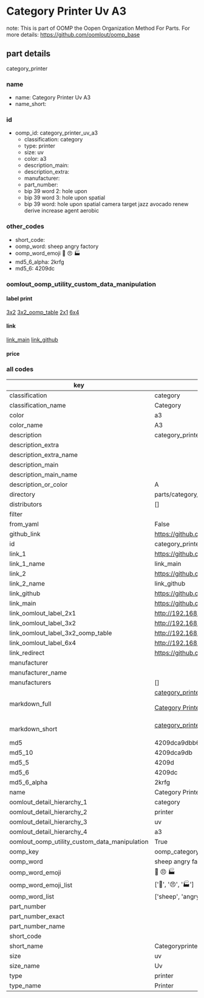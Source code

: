 # Category Printer Uv A3  

note: This is part of OOMP the Oopen Organization Method For Parts. For more details: https://github.com/oomlout/oomp_base

##  part details
  



category_printer



### name
* name: Category Printer Uv A3
* name_short: 
### id
* oomp_id: category_printer_uv_a3
  * classification: category
  * type: printer
  * size: uv
  * color: a3
  * description_main: 
  * description_extra: 
  * manufacturer: 
  * part_number: 
  * bip 39 word 2: hole upon
  * bip 39 word 3: hole upon spatial
  * bip 39 word: hole upon spatial camera target jazz avocado renew derive increase agent aerobic

### other_codes
* short_code: 
* oomp_word: sheep angry factory
* oomp_word_emoji :sheep: :angry: :factory:
* md5_6_alpha: 2krfg
* md5_6: 4209dc






### oomlout_oomp_utility_custom_data_manipulation
#### label print
[3x2](http://192.168.1.245:1112/?label=oomp%202krfg)
[3x2_oomp_table](http://192.168.1.108:1112/?label=oomp%202krfg)
[2x1](http://192.168.1.242:1112/?label=oomp%202krfg)
[6x4](http://192.168.1.55:1112/?label=oomp%202krfg)    

#### link

[link_main](https://github.com/oomlout/oomlout_oomp_version_1_messy/tree/main/parts/category_printer_uv_a3) [link_github](https://github.com/oomlout/oomlout_oomp_version_1_messy/tree/main/parts/category_printer_uv_a3)                             

#### price







### all codes 
| key | value |  
| --- | --- |  
| classification | category |  
| classification_name | Category |  
| color | a3 |  
| color_name | A3 |  
| description | category_printer |  
| description_extra |  |  
| description_extra_name |  |  
| description_main |  |  
| description_main_name |  |  
| description_or_color | A  |  
| directory | parts/category_printer_uv_a3 |  
| distributors | [] |  
| filter |  |  
| from_yaml | False |  
| github_link | https://github.com/oomlout/oomlout_oomp_part_src/tree/main/parts/category_printer_uv_a3 |  
| id | category_printer_uv_a3 |  
| link_1 | https://github.com/oomlout/oomlout_oomp_version_1_messy/tree/main/parts/category_printer_uv_a3 |  
| link_1_name | link_main |  
| link_2 | https://github.com/oomlout/oomlout_oomp_version_1_messy/tree/main/parts/category_printer_uv_a3 |  
| link_2_name | link_github |  
| link_github | https://github.com/oomlout/oomlout_oomp_version_1_messy/tree/main/parts/category_printer_uv_a3 |  
| link_main | https://github.com/oomlout/oomlout_oomp_version_1_messy/tree/main/parts/category_printer_uv_a3 |  
| link_oomlout_label_2x1 | http://192.168.1.242:1112/?label=oomp%202krfg |  
| link_oomlout_label_3x2 | http://192.168.1.245:1112/?label=oomp%202krfg |  
| link_oomlout_label_3x2_oomp_table | http://192.168.1.108:1112/?label=oomp%202krfg |  
| link_oomlout_label_6x4 | http://192.168.1.55:1112/?label=oomp%202krfg |  
| link_redirect | https://github.com/oomlout/oomlout_oomp_version_1_messy/tree/main/parts/category_printer_uv_a3 |  
| manufacturer |  |  
| manufacturer_name |  |  
| manufacturers | [] |  
| markdown_full | [category_printer_uv_a3](none)<br>[](none)<br>[Category Printer Uv A3](none)<br><br> |  
| markdown_short | [category_printer_uv_a3](none)<br><br> |  
| md5 | 4209dca9dbb621fdddeef20ba13bbb65 |  
| md5_10 | 4209dca9db |  
| md5_5 | 4209d |  
| md5_6 | 4209dc |  
| md5_6_alpha | 2krfg |  
| name | Category Printer Uv A3 |  
| oomlout_detail_hierarchy_1 | category |  
| oomlout_detail_hierarchy_2 | printer |  
| oomlout_detail_hierarchy_3 | uv |  
| oomlout_detail_hierarchy_4 | a3 |  
| oomlout_oomp_utility_custom_data_manipulation | True |  
| oomp_key | oomp_category_printer_uv_a3 |  
| oomp_word | sheep angry factory |  
| oomp_word_emoji | :sheep: :angry: :factory: |  
| oomp_word_emoji_list | [':sheep:', ':angry:', ':factory:'] |  
| oomp_word_list | ['sheep', 'angry', 'factory'] |  
| part_number |  |  
| part_number_exact |  |  
| part_number_name |  |  
| short_code |  |  
| short_name | Categoryprinter |  
| size | uv |  
| size_name | Uv |  
| type | printer |  
| type_name | Printer |  
